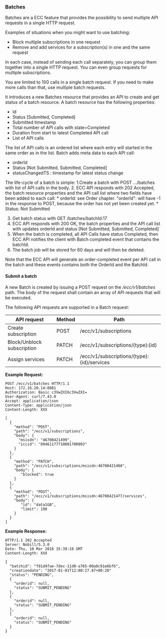 ### Batches
Batches are a ECC feature that provides the possibility to send multiple API requests in a single HTTP request.

Examples of situations when you might want to use batching:
  * Block multiple subscriptions in one request
  * Remove and add services for a subscription(s) in one and the same request

In each case, instead of sending each call separately, you can group them together into a single HTTP request. You can even group requests for multiple subscriptions.

You are limited to 100 calls in a single batch request. If you need to make more calls than that, use multiple batch requests.

It introduces a new Batches resource that provides an API to create and get status of a batch resource. A batch resource has the following properties:
  * Id
  * Status [Submitted, Completed]
  * Submitted timestamp
  * Total number of API calls with state=Completed
  * Duration from start to latest Completed API call
  * List of API calls

The list of API calls is an ordered list where each entry will started in the same order as in the list. Batch adds meta data to each API call:
* orderId
* Status [Not Submitted, Submitted, Completed]
* statusChangedTS : timestamp for latest status change

The life-cycle of a batch is simple:
  1.Create a batch with POST .../batches with list of API calls in the body.
  2. ECC API responds with 202 Accepted, the batch resource properties and the API call list where two fields have been added to each call:
    * orderId: see Order chapter. "orderId": will have -1 in the response to POST, because the order has not yet been created yet.
    * Status: Not Submitted

  3. Get batch status with GET /batches/batchId:17
  4. ECC API responds with 200 OK, the batch properties and the API call list with updates orderId and status [Not Submitted, Submitted, Completed]
  5. When the batch is completed, all API Calls have status Completed, then ECC API notifies the client with Batch completed event that contains the batchId.
  6. The batch job will be stored for 60 days and will then be deleted.

Note that the ECC API will generate an order-completed event per API call in the batch and these events contains both the OrderId and the BatchId.

#### Submit a batch
A new Batch is created by issuing a POST request on the _/ecc/v1/batches_ path. The body of the request shall contain an
array of API requests that will be executed.

The following API requests are supported in a Batch request:

| API request | Method | Path
|------------|--------| --------|
| Create subscription | POST | /ecc/v1/subscriptions |
| Block/Unblock subscription | PATCH | /ecc/v1/subscriptions/{type}:{id} |
| Assign services | PATCH | /ecc/v1/subscriptions/{type}:{id}/services |

__Example Request:__
```
POST /ecc/v1/batches HTTP/1.1
Host: 172.16.20.14:8081
Authorization: Basic c3VwZXI6c3VwZXI=
User-Agent: curl/7.43.0
Accept: application/json
Content-Type: application/json
Content-Length: XXX

[
  {
    "method": "POST",
    "path": "/ecc/v1/subscriptions",
    "body": {
      "msisdn": "46708421499",
      "iccid": "89461177710001700003"
    }
  },
  {
    "method": "PATCH",
    "path": "/ecc/v1/subscriptions/msisdn:46708421488",
    "body": {
       "blocked": true
    }
  },
  {
    "method": "POST",
    "path": "/ecc/v1/subscriptions/msisdn:46708421477/services",
    "body": {
       "id": "data1GB",
       "limit": 100
    }
  }
]
```

__Example Response:__
```
HTTP/1.1 202 Accepted
Server: Nobill/5.3.0
Date: Thu, 10 Mar 2016 15:39:18 GMT
Content-Length: XXX

{
  "batchid": "f81d4fae-7dec-11d0-a765-00a0c91e6bf6",
  "creationdate": "2017-01-01T12:00:27.87+00:20"
  "status": "PENDING",
  {
    "orderid": null,
    "status": "SUBMIT_PENDING"
  },
  {
    "orderid": null,
    "status": "SUBMIT_PENDING"
  },
  {
    "orderid": null,
    "status": "SUBMIT_PENDING"
  }
}

```
